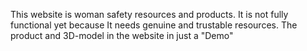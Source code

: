 This website is woman safety resources and products.
It is not fully functional yet because It needs genuine and trustable resources.
The product and 3D-model in the website in just a "Demo" 
